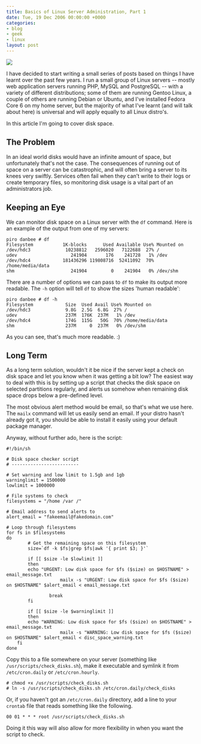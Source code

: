 ```yaml
---
title: Basics of Linux Server Administration, Part 1
date: Tue, 19 Dec 2006 00:00:00 +0000
categories:
- blog
- geek
- linux
layout: post
---
```


<img src="/images/discspace.png" class="left" />

I have decided to start writing a small series of posts based on things I have learnt over the past few years.  I run a small group of Linux servers -- mostly web application servers running PHP, MySQL and PostgreSQL -- with a variety of different distributions; some of them are running Gentoo Linux, a couple of others are running Debian or Ubuntu, and I've installed Fedora Core 6 on my home server, but the majority of what I've learnt (and will talk about here) is universal and will apply equally to all Linux distro's.

In this article I'm going to cover disk space.

<!--more-->

The Problem
------------

In an ideal world disks would have an infinite amount of space, but unfortunately that's not the case.  The consequences of running out of space on a server can be catastrophic, and will often bring a server to its knees very swiftly.  Services often fail when they can’t write to their logs or create temporary files, so monitoring disk usage is a vital part of an administrators job.

Keeping an Eye
--------------

We can monitor disk space on a Linux server with the `df` command.  Here is an example of the output from one of my servers:

	piro danbee # df
	Filesystem           1K-blocks      Used Available Use% Mounted on
	/dev/hdc3             10238812   2596020   7122688  27% /
	udev                    241904       176    241728   1% /dev
	/dev/hdc4            181436296 119808716  52411092  70% /home/media/data
	shm                     241904         0    241904   0% /dev/shm

There are a number of options we can pass to `df` to make its output more readable.  The `-h` option will tell `df` to show the sizes 'human readable':

	piro danbee # df -h
	Filesystem            Size  Used Avail Use% Mounted on
	/dev/hdc3             9.8G  2.5G  6.8G  27% /
	udev                  237M  176K  237M   1% /dev
	/dev/hdc4             174G  115G   50G  70% /home/media/data
	shm                   237M     0  237M   0% /dev/shm

As you can see, that's much more readable. :)

Long Term
---------

As a long term solution, wouldn't it be nice if the server kept a check on disk space and let you know when it was getting a bit low?  The easiest way to deal with this is by setting up a script that checks the disk space on selected partitions regularly, and alerts us somehow when remaining disk space drops below a pre-defined level.

The most obvious alert method would be email, so that's what we use here.  The `mailx` command will let us easily send an email.  If your distro hasn't already got it, you should be able to install it easily using your default package manager.

Anyway, without further ado, here is the script:

	#!/bin/sh
	
	# Disk space checker script
	# -------------------------
	
	# Set warning and low limit to 1.5gb and 1gb
	warninglimit = 1500000
	lowlimit = 1000000

	# File systems to check
	filesystems = "/home /var /"

	# Email address to send alerts to
	alert_email = "fakeemail@fakedomain.com"

	# Loop through filesystems
	for fs in $filesystems
	do
	        # Get the remaining space on this filesystem
	        size=`df -k $fs|grep $fs|awk '{ print $3; }'`
		
	        if [[ $size -le $lowlimit ]]
	        then
			echo "URGENT: Low disk space for $fs ($size) on $HOSTNAME" > email_message.txt
                        mailx -s "URGENT: Low disk space for $fs ($size) on $HOSTNAME" $alert_email < email_message.txt

	                break
	        fi

	        if [[ $size -le $warninglimit ]]
	        then
			echo "WARNING: Low disk space for $fs ($size) on $HOSTNAME" > email_message.txt
                        mailx -s "WARNING: Low disk space for $fs ($size) on $HOSTNAME" $alert_email < disc_space_warning.txt
		fi
	done

Copy this to a file somewhere on your server (something like `/usr/scripts/check_disks.sh`), make it executable and symlink it from `/etc/cron.daily` or `/etc/cron.hourly`.

	# chmod +x /usr/scripts/check_disks.sh
	# ln -s /usr/scripts/check_disks.sh /etc/cron.daily/check_disks

Or, if you haven't got an `/etc/cron.daily` directory, add a line to your `crontab` file that reads something like the following.

	00 01 * * * root /usr/scripts/check_disks.sh

Doing it this way will also allow for more flexibility in when you want the script to check.



